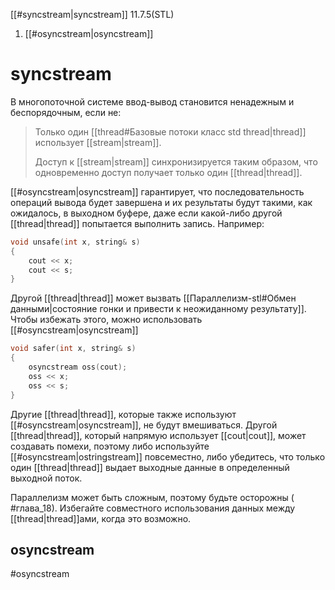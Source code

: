 
[[#syncstream|syncstream]] 11.7.5(STL)
1. [[#osyncstream|osyncstream]]



# syncstream

В многопоточной системе ввод-вывод становится ненадежным и беспорядочным, если
не:
>
> Только один [[thread#Базовые потоки класс std thread|thread]] использует [[stream|stream]].
> 
> Доступ к [[stream|stream]] синхронизируется таким образом, что одновременно доступ получает только один [[thread|thread]].

[[#osyncstream|osyncstream]] гарантирует, что последовательность операций вывода будет завершена и их результаты будут такими, как ожидалось, в выходном буфере, даже если какой-либо другой [[thread|thread]] попытается выполнить запись. Например:
```c++
void unsafe(int x, string& s)
{
	cout << x;
	cout << s;
}
```

Другой [[thread|thread]] может вызвать [[Параллелизм-stl#Обмен данными|состояние гонки и привести к неожиданному результату]]. Чтобы избежать этого, можно использовать [[#osyncstream|osyncstream]]
```c++
void safer(int x, string& s)
{
	osyncstream oss(cout);
	oss << x;
	oss << s;
}
```

Другие [[thread|thread]], которые также используют [[#osyncstream|osyncstream]], не будут вмешиваться. Другой [[thread|thread]], который напрямую использует [[cout|cout]], может создавать помехи, поэтому либо используйте [[#osyncstream|ostringstream]] повсеместно, либо убедитесь, что только один [[thread|thread]] выдает выходные данные в определенный выходной поток.

Параллелизм может быть сложным, поэтому будьте осторожны ( #глава_18). Избегайте совместного использования данных между [[thread|thread]]ами, когда это возможно.

## osyncstream
#osyncstream








